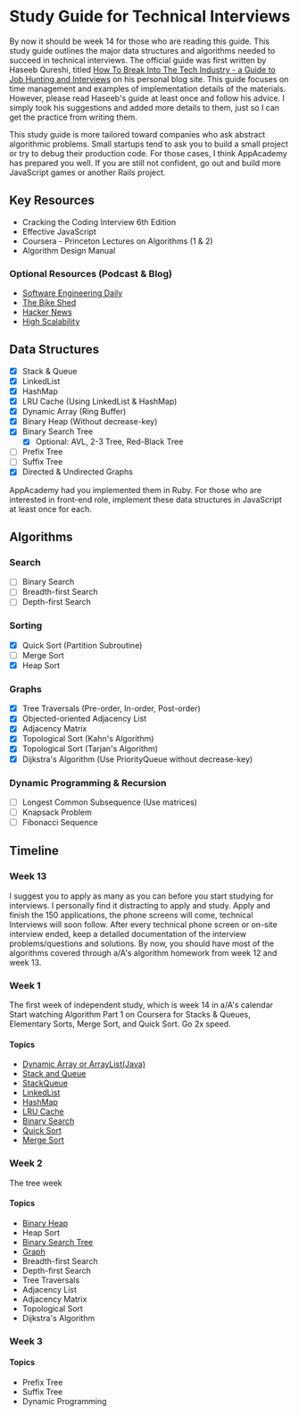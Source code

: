 # Study Guide for Technical Interviews
By now it should be week 14 for those who are reading this guide. This study
guide outlines the major data structures and algorithms needed to succeed in
technical interviews. The official guide was first written by Haseeb Qureshi,
titled [How To Break Into The Tech Industry - a Guide to Job Hunting and Interviews][haseeb]
on his personal blog site. This guide focuses on time management and examples of
implementation details of the materials. However, please read Haseeb's guide at least
once and follow his advice. I simply took his suggestions and added more details to
them, just so I can get the practice from writing them.

This study guide is more tailored toward companies who ask abstract algorithmic
problems. Small startups tend to ask you to build a small project or try to debug
their production code. For those cases, I think AppAcademy has prepared you well.
If you are still not confident, go out and build more JavaScript games or another
Rails project.

[haseeb]: http://haseebq.com/#general-study

## Key Resources
* Cracking the Coding Interview 6th Edition
* Effective JavaScript
* Coursera - Princeton Lectures on Algorithms (1 & 2)
* Algorithm Design Manual

### Optional Resources (Podcast & Blog)
* [Software Engineering Daily][daily]
* [The Bike Shed][bikeshed]
* [Hacker News][hacker]
* [High Scalability][scale]

[bikeshed]: http://bikeshed.fm/
[daily]: http://softwareengineeringdaily.com/
[scale]:http://highscalability.com/all-time-favorites/
[hacker]: https://news.ycombinator.com/

## Data Structures
- [x] Stack & Queue
- [x] LinkedList
- [x] HashMap
- [x] LRU Cache (Using LinkedList & HashMap)
- [x] Dynamic Array (Ring Buffer)
- [x] Binary Heap (Without decrease-key)
- [x] Binary Search Tree
  - [x] Optional: AVL, 2-3 Tree, Red-Black Tree
- [ ] Prefix Tree
- [ ] Suffix Tree
- [x] Directed & Undirected Graphs

AppAcademy had you implemented them in Ruby. For those who are interested in front-end role,
implement these data structures in JavaScript at least once for each.

## Algorithms

### Search
- [ ] Binary Search
- [ ] Breadth-first Search
- [ ] Depth-first Search

### Sorting
- [x] Quick Sort (Partition Subroutine)
- [ ] Merge Sort
- [x] Heap Sort

### Graphs
- [x] Tree Traversals (Pre-order, In-order, Post-order)
- [x] Objected-oriented Adjacency List
- [x] Adjacency Matrix
- [x] Topological Sort (Kahn's Algorithm)
- [x] Topological Sort (Tarjan's Algorithm)
- [x] Dijkstra's Algorithm (Use PriorityQueue without decrease-key)

### Dynamic Programming & Recursion
- [ ] Longest Common Subsequence (Use matrices)
- [ ] Knapsack Problem
- [ ] Fibonacci Sequence

## Timeline

### Week 13
I suggest you to apply as many as you can before you start studying for interviews.
I personally find it distracting to apply and study. Apply and finish the 150 applications,
the phone screens will come, technical Interviews will soon follow. After every technical
phone screen or on-site interview ended, keep a detailed documentation of the interview
problems/questions and solutions. By now, you should have most of the algorithms covered through
a/A's algorithm homework from week 12 and week 13.

### Week 1
The first week of independent study, which is week 14 in a/A's calendar
Start watching Algorithm Part 1 on Coursera for Stacks & Queues, Elementary Sorts,
Merge Sort, and Quick Sort. Go 2x speed.

#### Topics
- [Dynamic Array or ArrayList(Java)][dynamic_array]
- [Stack and Queue][stack_and_queue]
- [StackQueue][stack_queue]
- [LinkedList][linked_list]
- [HashMap][hash_map]
- [LRU Cache][lru]
- [Binary Search][binary_search]
- [Quick Sort][quick_sort]
- [Merge Sort][merge_sort]

[dynamic_array]: ./dynamic_array.md
[stack_and_queue]: ./stack_and_queue.md
[stack_queue]: ./stack_queue.md
[linked_list]: ./linked_list.md
[hash_map]: ./hash_map.md
[lru]: ./lru.md
[binary_search]: ./binary_search.md
[quick_sort]: ./quick_sort.md
[merge_sort]: ./merge_sort.md

### Week 2
The tree week
#### Topics
- [Binary Heap][binary_heap]
- Heap Sort
- [Binary Search Tree][bst]
- [Graph][graph]
- Breadth-first Search
- Depth-first Search
- Tree Traversals
- Adjacency List
- Adjacency Matrix
- Topological Sort
- Dijkstra's Algorithm

[binary_heap]: ./binary_heap.md
[bst]: ./binary_search_tree.md
[graph]: ./graph.md
[bfs]: ./breadth_first_search.md
[dfs]: ./depth_first_search.md
[topo]: ./topological_sort.md
[dijkstra]: ./dijsktra.md


### Week 3
#### Topics
- Prefix Tree
- Suffix Tree
- Dynamic Programming
